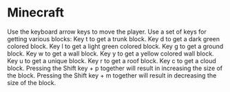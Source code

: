 # Minecraft
Use the keyboard arrow keys to move the player.
Use a set of keys for getting various blocks: 
  Key t to get a trunk block. 
  Key d to get a dark green colored block. 
  Key l to get a light green colored block. 
  Key g to get a ground block. 
  Key w to get a wall block. 
  Key y to get a yellow colored wall block. 
  Key u to get a unique block. 
  Key r to get a roof block. 
  Key c to get a cloud block. 
Pressing the Shift key + p together will result in increasing the size of the block. 
Pressing the Shift key + m together will result in decreasing the size of the block. 
